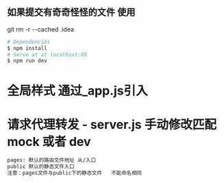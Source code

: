 ##  如果提交有奇奇怪怪的文件 使用
git rm -r --cached .idea
``` bash
# Dependencies
$ npm install
# Serve at at localhost:80
$ npm run dev
```
# 全局样式 通过_app.js引入
# 请求代理转发 - server.js 手动修改匹配  mock  或者 dev

``` bash
pages: 默认的路由文件地址 从/入口
public 默认的静态文件入口
注意：pages文件与public下的静态文件   不能命名相同
```

